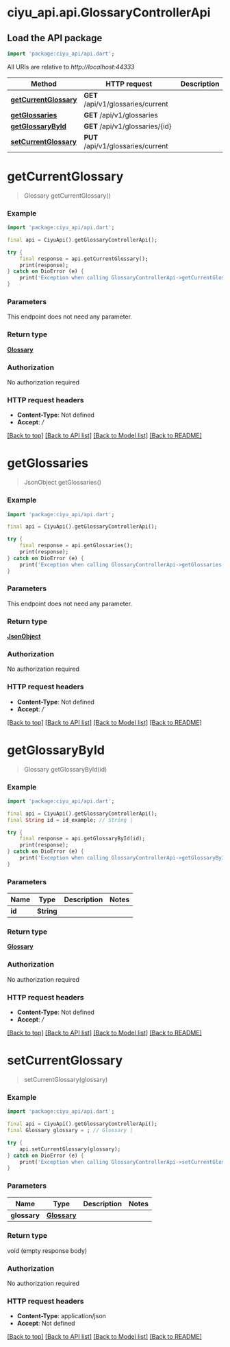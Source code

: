 # ciyu_api.api.GlossaryControllerApi

## Load the API package
```dart
import 'package:ciyu_api/api.dart';
```

All URIs are relative to *http://localhost:44333*

Method | HTTP request | Description
------------- | ------------- | -------------
[**getCurrentGlossary**](GlossaryControllerApi.md#getcurrentglossary) | **GET** /api/v1/glossaries/current | 
[**getGlossaries**](GlossaryControllerApi.md#getglossaries) | **GET** /api/v1/glossaries | 
[**getGlossaryById**](GlossaryControllerApi.md#getglossarybyid) | **GET** /api/v1/glossaries/{id} | 
[**setCurrentGlossary**](GlossaryControllerApi.md#setcurrentglossary) | **PUT** /api/v1/glossaries/current | 


# **getCurrentGlossary**
> Glossary getCurrentGlossary()



### Example
```dart
import 'package:ciyu_api/api.dart';

final api = CiyuApi().getGlossaryControllerApi();

try {
    final response = api.getCurrentGlossary();
    print(response);
} catch on DioError (e) {
    print('Exception when calling GlossaryControllerApi->getCurrentGlossary: $e\n');
}
```

### Parameters
This endpoint does not need any parameter.

### Return type

[**Glossary**](Glossary.md)

### Authorization

No authorization required

### HTTP request headers

 - **Content-Type**: Not defined
 - **Accept**: */*

[[Back to top]](#) [[Back to API list]](../README.md#documentation-for-api-endpoints) [[Back to Model list]](../README.md#documentation-for-models) [[Back to README]](../README.md)

# **getGlossaries**
> JsonObject getGlossaries()



### Example
```dart
import 'package:ciyu_api/api.dart';

final api = CiyuApi().getGlossaryControllerApi();

try {
    final response = api.getGlossaries();
    print(response);
} catch on DioError (e) {
    print('Exception when calling GlossaryControllerApi->getGlossaries: $e\n');
}
```

### Parameters
This endpoint does not need any parameter.

### Return type

[**JsonObject**](JsonObject.md)

### Authorization

No authorization required

### HTTP request headers

 - **Content-Type**: Not defined
 - **Accept**: */*

[[Back to top]](#) [[Back to API list]](../README.md#documentation-for-api-endpoints) [[Back to Model list]](../README.md#documentation-for-models) [[Back to README]](../README.md)

# **getGlossaryById**
> Glossary getGlossaryById(id)



### Example
```dart
import 'package:ciyu_api/api.dart';

final api = CiyuApi().getGlossaryControllerApi();
final String id = id_example; // String | 

try {
    final response = api.getGlossaryById(id);
    print(response);
} catch on DioError (e) {
    print('Exception when calling GlossaryControllerApi->getGlossaryById: $e\n');
}
```

### Parameters

Name | Type | Description  | Notes
------------- | ------------- | ------------- | -------------
 **id** | **String**|  | 

### Return type

[**Glossary**](Glossary.md)

### Authorization

No authorization required

### HTTP request headers

 - **Content-Type**: Not defined
 - **Accept**: */*

[[Back to top]](#) [[Back to API list]](../README.md#documentation-for-api-endpoints) [[Back to Model list]](../README.md#documentation-for-models) [[Back to README]](../README.md)

# **setCurrentGlossary**
> setCurrentGlossary(glossary)



### Example
```dart
import 'package:ciyu_api/api.dart';

final api = CiyuApi().getGlossaryControllerApi();
final Glossary glossary = ; // Glossary | 

try {
    api.setCurrentGlossary(glossary);
} catch on DioError (e) {
    print('Exception when calling GlossaryControllerApi->setCurrentGlossary: $e\n');
}
```

### Parameters

Name | Type | Description  | Notes
------------- | ------------- | ------------- | -------------
 **glossary** | [**Glossary**](Glossary.md)|  | 

### Return type

void (empty response body)

### Authorization

No authorization required

### HTTP request headers

 - **Content-Type**: application/json
 - **Accept**: Not defined

[[Back to top]](#) [[Back to API list]](../README.md#documentation-for-api-endpoints) [[Back to Model list]](../README.md#documentation-for-models) [[Back to README]](../README.md)

